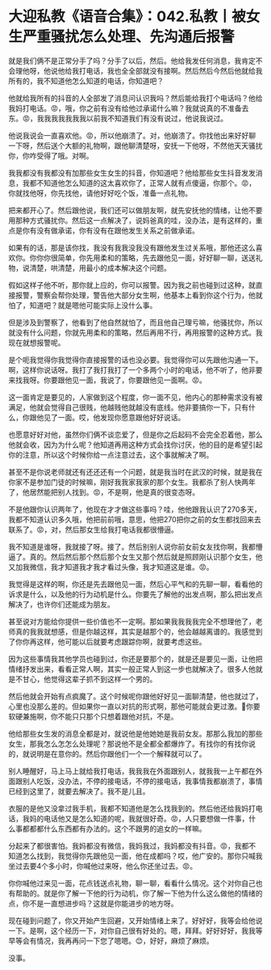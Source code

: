 # 大迎私教《语音合集》：042.私教丨被女生严重骚扰怎么处理、先沟通后报警

就是我们俩不是正常分手了吗？分手了以后，然后。他给我发任何消息，我肯定不会理他呀，他说他给我打电话，我也全全部就没有接啊。然后然后今然后他就给我所有的，我不知道他怎么知道的电话，你知道吧？

他就给我所有的抖音的人全部发了消息问认识我吗？然后能给我打个电话吗？他给我妈打电话。😡，哦，你之前有没有给他过承诺什么嘛？我就说真的不准备去东。😡，我我我我我我我以前我不知道我们有没有说过，他说我说过。

他说我说会一直喜欢他。😡，所以他崩溃了。对，他崩溃了。你找他出来好好聊一下呀，然后送个大额的礼物啊，跟他聊清楚呀，安抚一下他呀，不然他天天骚扰你，你咋受得了哦。对啊。

我我都没有我都没有加那些女生女生的抖音，你知道吧？他给那些女生抖音发发消息，我都不知道他怎么知道的这太喜欢你了，正常人就有点傻逼，你那个。😡，你就找他呀，你先找他，请他好好吃个饭，准备一点礼物。

把来都开心了。然后跟他说，我们还可以做朋友啊，就先安抚他的情绪，让他不要用那种方式骚扰你。然后这一点解决了，说妈爸真的哇，没办法，是有这样的，重点是你有没有做承诺，你有没有在跟他发生关系之前做承诺。

如果有的话，那是该你找，我没有我我没我没有跟他发生过关系哦，那他还这么喜欢你。你你你很简单，你先用柔和的策略，先去跟他见一面，好好聊一聊，送送礼物，说清楚，哄清楚，用最小的成本解决这个问题。

假如这样子他不听，那你就上应的，你可以报警。因为我之前也碰到过这种，就直接报警，警察会帮你处理，警告他大部分女生啊，他基本上看到你这个行为，他就怕了，知道吧？就是嗯他可能实际上没什么事。

但是涉及到警察了，他看到了他自然就怕了，而且他自己理亏嘛，他骚扰你，所以就没有什么问题，你就先用柔和的策略，然后再用不行，再用报警的这种方式。我现在就想报警呢。

是个呃我觉得你我觉得你直接报警的话也没必要。我觉得你可以先跟他沟通一下。啊，这样你说话呀。我打了我打我打了一个多两个小时的电话，他不听了，他非要来找我呀。你要跟他见一面，我说了，你要跟他见一面啊。😡。

这一面肯定是要见的，人家做到这个程度，你一面不见，他内心的那种需求没有被满足，他就会觉得自己很贱，他越贱他就越没有底线。他非要搞你一下，只有什么，你跟他见了一面。哎，他发现你愿意跟他好好说话。

也愿意好好对他，虽然你们俩不谈恋爱了，但是你之后起码不会完全忍着他，那么他就会收，因为为什么呢？他知道再用这种方式会找你讨厌，他的目的是希望引起你的注意，所以这个时候你给一点注意过去，这个事就解决了啊。

甚至不是你说老师就还有还还还有一个问题，就是我当时在武汉的时候，就是我在你家不是参加门徒的时候嘛，刚好我我家我家的那个女生。我都杀了别人快两年了，他居然能把别人找到。😡，不是啊，他是真的很变态呀。

不是他跟你认识两年了，他现在才才做这些事吗？哇，他他跟我认识了270多天，我都不知道认识多久哦，他把前前哦，意思，他把270把你之前的女生都找回来去联系了。😡，对，然后那女生给我打电话我都很懵逼。

我不知道是谁呀，我就接了呀。接了。然后别别人说你前女前女友找你啊，我都懵逼了。真的。然后然后那个然后那个女生又那个然后就是照顾刚认识那个女生，他又加我微信，我才知道我才我才看过头像，我才知道这是谁。😡。

我觉得是这样的啊，你还是先去跟他见一面，然后心平气和的先聊一聊，看看他的诉求是什么，以及他的行为动机是什么。你要先了解他的出发点啊，那么把出发点解决了，也许你们还能成为朋友。

甚至说对方能给你提供一些价值也不一定啊。那如果我我我我完全不想理他了，老师真的我我就想感，但是你越这样，其实是越那个的，他会越越离谱的。我感觉到了你你再这样，他可能以后就要考虑跟踪你啊，就要考虑这些。

因为这些事情我其他学员也碰到过，你还是要那个的，就是还是要见一面，让他把情绪抒发出来，看看正常人啊，其实一般正常人到这一步也就解决了。很多人他就是不甘心，他觉得这辈子抓不到这样一个男的。

然后他就会开始有点疯魔了。这个时候呢你跟他好好见一面聊清楚，他也就过了，心里也没那么差的。但如果你一直以对抗的形式啊，那他可能就会更过激。🤧你要软硬兼施啊，你不能只只那个只想着跟他对抗，不是。

他给那些女生发的消息全都是对，就说他是他她她是我前女友。那那么我加的那些女生，那我怎么怎怎么处理呢？那说他不是全都全都爆炸了。有找你的有找你说的，就说明是在意你的。然后你跟他们一个一个解释就可以了。

别人睡醒好，马上马上就给我打电话，我我我在外面跟别人，就我我一上午都在外面跟别人吃饭，没办法，不停的接电话，不停的接电话，我事情我都崩溃了，事情已经到这里了，就要去解决了。我不是儿且。

衣服的是他又没拿过我手机，我都不知道他是怎么找我到的。然后他还给我妈打电话，我妈的电话他又是怎么知道的呢，我就很好奇。😡，人只要想做一件事，什么事都都都什么东西都有办法的。这个不跟男的追女的一样嘛。

分起来了都很害怕。我妈都没有微信，我妈我过，我妈都没有抖音。😡，我都不知道怎么找到，我觉得你先跟他见一面，他在成都吗？哎，他广安的。那你只喊我坐过去要4个多小时，你喊他过来呀，他么你还坐过去。😡。

你你喊他过来见一面，花点钱送点礼物，聊一聊，看看什么情况。这个对你自己也有帮助的。就是你了解一下他的行为动机，你了解一下他为什么这么做他的情绪的点，你不是一直想进步吗？这就是你能进步的地方呀。

现在碰到问题了，你又开始产生回避，又开始情绪上来了。好好好，我等会给他说一下。是啊，这个经历一下，对你自己很有好处的。嗯，拜拜。好好好好，我我等早等会有情况，我再再问一下您了嗯嗯。😊，好好，麻烦了麻烦。

没事。
